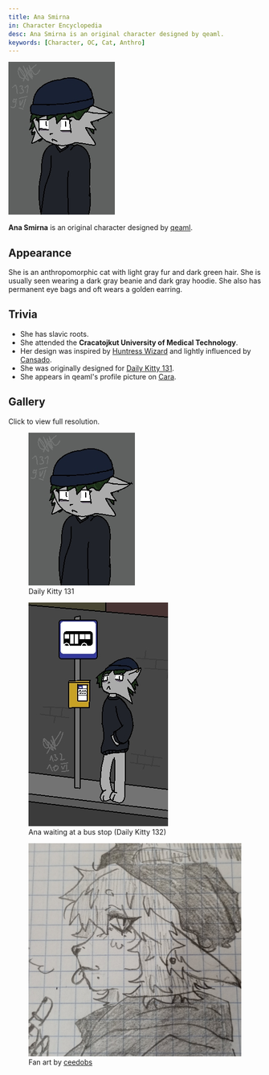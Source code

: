 ```yaml
---
title: Ana Smirna
in: Character Encyclopedia
desc: Ana Smirna is an original character designed by qeaml.
keywords: [Character, OC, Cat, Anthro]
---
```


<img class="char-portrait" src="/static/Img/Character/AnaSmirna/131.jpg">

**Ana Smirna** is an original character designed by [qeaml].

## Appearance

She is an anthropomorphic cat with light gray fur and dark green hair. She is
usually seen wearing a dark gray beanie and dark gray hoodie. She also has
permanent eye bags and oft wears a golden earring.

## Trivia

* She has slavic roots.
* She attended the **Cracatojkut University of Medical Technology**.
* Her design was inspired by [Huntress Wizard] and lightly influenced by
  [Cansado].
* She was originally designed for [Daily Kitty 131].
* She appears in qeaml's profile picture on [Cara].

## Gallery

Click to view full resolution.

<div class="gallery">

<figure class="gallery-elem">
    <a href="/static/Img/Character/AnaSmirna/131.jpg">
        <img src="/static/Img/Character/AnaSmirna/131.jpg">
    </a>
    <figcaption>
        Daily Kitty 131
    </figcaption>
</figure>

<figure class="gallery-elem">
    <a href="/static/Img/Character/AnaSmirna/132.jpg">
        <img src="/static/Img/Character/AnaSmirna/132.jpg">
    </a>
    <figcaption>
        Ana waiting at a bus stop (Daily Kitty 132)
    </figcaption>
</figure>

<figure class="gallery-elem">
    <a href="/static/Img/Character/AnaSmirna/FanArt.jpg">
        <img src="/static/Img/Character/AnaSmirna/FanArt.jpg">
    </a>
    <figcaption>
        Fan art by <a href="https://x.com/ceedobs">ceedobs</a>
    </figcaption>
</figure>

</div>

[Huntress Wizard]: https://adventuretime.fandom.com/wiki/Huntress_Wizard
[Cansado]: https://x.com/akeivi_official/status/1781780185139835107
[Daily Kitty 131]: /static/Img/Character/AnaSmirna/131.jpg
[qeaml]: https://qeaml.github.io
[Cara]: https://cara.app/qeaml
